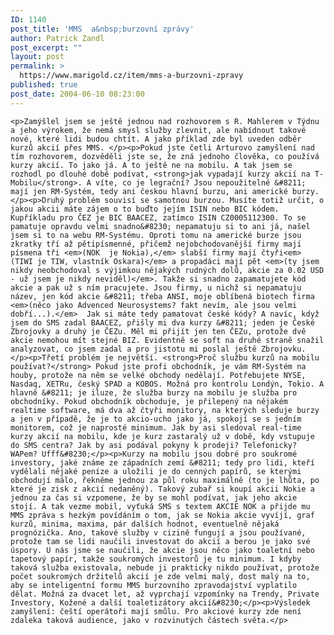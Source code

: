 ```yaml
---
ID: 1140
post_title: 'MMS  a&nbsp;burzovní zprávy'
author: Patrick Zandl
post_excerpt: ""
layout: post
permalink: >
  https://www.marigold.cz/item/mms-a-burzovni-zpravy
published: true
post_date: 2004-06-10 08:23:00
---
```

	<p>Zamýšlel jsem se ještě jednou nad rozhovorem s R. Mahlerem v Týdnu a jeho výrokem, že nemá smysl služby zlevnit, ale nabídnout takové nové, které lidi budou chtít. A jako příklad zde byl uveden odběr kurzů akcií přes MMS. </p><p>Pokud jste četli Arturovo zamyšlení nad tím rozhovorem, dozvěděli jste se, že zná jednoho člověka, co používá kurzy akcií. To jako já. A to ještě ne na mobilu. A tak jsem se rozhodl po dlouhé době podívat, <strong>jak vypadají kurzy akcií na T-Mobilu</strong>. A víte, co je legrační? Jsou nepoužitelné &#8211; mají jen RM-Systém, tedy ani českou hlavní burzu, ani americké burzy. </p><p>Druhý problém souvisí se samotnou burzou. Musíte totiž určit, o jakou akcii máte zájem o to buďto jejím ISIN nebo BIC kódem. Kupříkladu pro ČEZ je BIC BAACEZ, zatímco ISIN CZ0005112300. To se pamatuje opravdu velmi snadno&#8230; nepamatuju si to ani já, našel jsem si to na webu RM-Systému. Oproti tomu na americké burze jsou zkratky tří až pětipísmenné, přičemž nejobchodovanější firmy mají písmena tři <em>(NOK  je Nokia),</em> slabší firmy mají čtyři<em> (TIWI je TIW, vlastník Oskara)</em> a propadáci mají pět <em>(ty jsem nikdy neobchodoval s výjimkou nějakých rudných dolů, akcie za 0.02 USD - už jsem je nikdy neviděl)</em>. Takže si snadno zapamatujete kód akcie a pak už s ním pracujete. Jsou firmy, u nichž si nepamatuju název, jen kód akcie &#8211; třeba ANSI, moje oblíbená biotech firma <em>(něco jako Advenced Neurosystems? fakt nevím, ale jsou velmi dobří...).</em>  Jak si máte tedy pamatovat české kódy? A navíc, když jsem do SMS zadal BAACEZ, přišly mi dva kurzy &#8211; jeden je České Zbrojovky a druhý je ČEZu. Měl mi přijít jen ten ČEZu, protože dvě akcie nemohou mít stejné BIZ. Evidentně se soft na druhé straně snažil analyzovat, co jsem zadal a pro jistotu mi poslal ještě Zbrojovku. </p><p>Třetí problém je největší. <strong>Proč službu kurzů na mobilu používat?</strong> Pokud jste profi obchodník, je vám RM-Systém na houby, protože na něm se velké obchody nedělají. Potřebujete NYSE, Nasdaq, XETRu, český SPAD a KOBOS. Možná pro kontrolu Londýn, Tokio. A hlavně &#8211; je iluze, že služba burzy na mobilu je služba pro obchodníky. Pokud obchodník obchoduje, je přilepený na nějakém realtime software, má dva až čtyři monitory, na kterých sleduje burzy a jen v případě, že je to akcio-ucho jako já, spokojí se s jedním monitorem, což je naprosté minimum. Jak by asi sledoval real-time kurzy akcií na mobilu, kde je kurz zastaralý už v době, kdy vstupuje do SMS centra? Jak by asi podával pokyny k prodeji? Telefonicky? WAPem? Ufff&#8230;</p><p>Kurzy na mobilu jsou dobré pro soukromé investory, jaké známe ze západních zemí &#8211; tedy pro lidi, kteří vydělali nějaké peníze a uložili je do cenných papírů, se kterými obchodují málo, řekněme jednou za půl roku maximálně (to je lhůta, po které je zisk z akcií nedaněný). Takový zubař si koupí akcii Nokie a jednou za čas si vzpomene, že by se mohl podívat, jak jeho akcie stojí. A tak vezme mobil, vyťuká SMS s textem AKCIE NOK a přijde mu MMS zpráva s hezkým povídáním o tom, jak se Nokia akcie vyvíjí, graf kurzů, minima, maxima, pár dalších hodnot, eventuelně nějaká prognózička. Ano, takové služby v cizině fungují a jsou používané, protože tam se lidi naučili investovat do akcií a berou je jako své úspory. U nás jsme se naučili, že akcie jsou něco jako toaletní nebo tapetový papír, takže soukromých investorů je tu minimum. I kdyby taková služba existovala, nebude ji prakticky nikdo používat, protože počet soukromých držitelů akcií je zde velmi malý, dost malý na to, aby se inteligentní formu MMS burzovního zpravodajství vyplatilo dělat. Možná za dvacet let, až vyprchají vzpomínky na Trendy, Private Investory, Kožené a další toaletizátory akcií&#8230;</p><p>Výsledek zamyšlení: čeští operátoři mají smůlu. Pro akciové kurzy zde není zdaleka taková audience, jako v rozvinutých částech světa.</p>